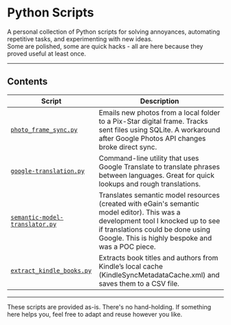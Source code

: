 # Python Scripts
A personal collection of Python scripts for solving annoyances, automating repetitive tasks, and experimenting with new ideas.  
Some are polished, some are quick hacks - all are here because they proved useful at least once.

---

## Contents

| Script                        | Description |
|------------------------------|-------------|
| [`photo_frame_sync.py`](photo_frame_sync.py)        | Emails new photos from a local folder to a Pix-Star digital frame. Tracks sent files using SQLite. A workaround after Google Photos API changes broke direct sync. |
| [`google-translation.py`](google-translation.py)      | Command-line utility that uses Google Translate to translate phrases between languages. Great for quick lookups and rough translations. |
| [`semantic-model-translator.py`](semantic-model-translator.py) | Translates semantic model resources (created with eGain's semantic model editor). This was a development tool I knocked up to see if translations could be done using Google. This is highly bespoke and was a POC piece. |
| [`extract_kindle_books.py`](extract_kindle_books.py) | Extracts book titles and authors from Kindle’s local cache (KindleSyncMetadataCache.xml) and saves them to a CSV file. |

---
These scripts are provided as-is. There's no hand-holding. If something here helps you, feel free to adapt and reuse however you like.
